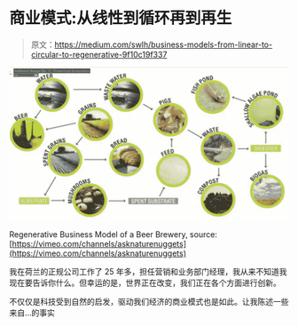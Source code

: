 # 商业模式:从线性到循环再到再生

> 原文：<https://medium.com/swlh/business-models-from-linear-to-circular-to-regenerative-9f10c19f337>

![](img/d1240509d9ceaf17e3e88c37d940f0f8.png)

Regenerative Business Model of a Beer Brewery, source: [https://vimeo.com/channels/asknaturenuggets](https://vimeo.com/channels/asknaturenuggets)

我在荷兰的正规公司工作了 25 年多，担任营销和业务部门经理，我从来不知道我现在要告诉你什么。但幸运的是，世界正在改变，我们正在各个方面进行创新。

不仅仅是科技受到自然的启发，驱动我们经济的商业模式也是如此。让我陈述一些来自…的事实